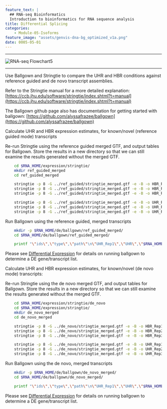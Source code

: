 ```yaml
---
feature_text: |
  ## RNA-seq Bioinformatics
  Introduction to bioinformatics for RNA sequence analysis
title: Differential Splicing
categories:
    - Module-05-Isoforms
feature_image: "assets/genvis-dna-bg_optimized_v1a.png"
date: 0005-05-01
---
```


***

![RNA-seq Flowchart5](https://github.com/griffithlab/rnaseq_tutorial/wiki/Images/RNA-seq_Flowchart5.png)

***

Use Ballgown and Stringtie to compare the UHR and HBR conditions against reference guided and de novo transcript assemblies.

Refer to the Stringtie manual for a more detailed explanation: [https://ccb.jhu.edu/software/stringtie/index.shtml?t=manual](https://ccb.jhu.edu/software/stringtie/index.shtml?t=manual)

The Ballgown github page also has documentation for getting started with ballgown: [https://github.com/alyssafrazee/ballgown](https://github.com/alyssafrazee/ballgown)

Calculate UHR and HBR expression estimates, for known/novel (reference guided mode) transcripts

Re-run Stringtie using the reference guided merged GTF, and output tables for Ballgown. Store the results in a new directory so that we can still examine the results generated without the merged GTF.
```bash
    cd $RNA_HOME/expression/stringtie/
    mkdir ref_guided_merged
    cd ref_guided_merged

    stringtie -p 8 -G ../ref_guided/stringtie_merged.gtf -e -B -o HBR_Rep1/transcripts.gtf $RNA_ALIGN_DIR/HBR_Rep1.bam
    stringtie -p 8 -G ../ref_guided/stringtie_merged.gtf -e -B -o HBR_Rep2/transcripts.gtf $RNA_ALIGN_DIR/HBR_Rep2.bam
    stringtie -p 8 -G ../ref_guided/stringtie_merged.gtf -e -B -o HBR_Rep3/transcripts.gtf $RNA_ALIGN_DIR/HBR_Rep3.bam

    stringtie -p 8 -G ../ref_guided/stringtie_merged.gtf -e -B -o UHR_Rep1/transcripts.gtf $RNA_ALIGN_DIR/UHR_Rep1.bam
    stringtie -p 8 -G ../ref_guided/stringtie_merged.gtf -e -B -o UHR_Rep2/transcripts.gtf $RNA_ALIGN_DIR/UHR_Rep2.bam
    stringtie -p 8 -G ../ref_guided/stringtie_merged.gtf -e -B -o UHR_Rep3/transcripts.gtf $RNA_ALIGN_DIR/UHR_Rep3.bam
```
  Run Ballgown using the reference guided, merged transcripts
```bash
    mkdir -p $RNA_HOME/de/ballgown/ref_guided_merged/
    cd $RNA_HOME/de/ballgown/ref_guided_merged/

    printf "\"ids\",\"type\",\"path\"\n\"UHR_Rep1\",\"UHR\",\"$RNA_HOME/expression/stringtie/ref_guided_merged/UHR_Rep1\"\n\"UHR_Rep2\",\"UHR\",\"$RNA_HOME/expression/stringtie/ref_guided_merged/UHR_Rep2\"\n\"UHR_Rep3\",\"UHR\",\"$RNA_HOME/expression/stringtie/ref_guided_merged/UHR_Rep3\"\n\"HBR_Rep1\",\"HBR\",\"$RNA_HOME/expression/stringtie/ref_guided_merged/HBR_Rep1\"\n\"HBR_Rep2\",\"HBR\",\"$RNA_HOME/expression/stringtie/ref_guided_merged/HBR_Rep2\"\n\"HBR_Rep3\",\"HBR\",\"$RNA_HOME/expression/stringtie/ref_guided_merged/HBR_Rep3\"\n" > UHR_vs_HBR.csv
```
Please see [Differential Expression](http://rnabio.org/module%203/0003/01/31/Differential_Expression/) for details on running ballgown to determine a DE gene/transcript list.

Calculate UHR and HBR expression estimates, for known/novel (de novo mode) transcripts:

Re-run Stringtie using the de novo merged GTF, and output tables for Ballgown. Store the results in a new directory so that we can still examine the results generated without the merged GTF.
```bash
    cd $RNA_HOME/expression/stringtie/de_novo
    cd $RNA_HOME/expression/stringtie/
    mkdir de_novo_merged
    cd de_novo_merged

    stringtie -p 8 -G ../de_novo/stringtie_merged.gtf -e -B -o HBR_Rep1/transcripts.gtf $RNA_ALIGN_DIR/HBR_Rep1.bam
    stringtie -p 8 -G ../de_novo/stringtie_merged.gtf -e -B -o HBR_Rep2/transcripts.gtf $RNA_ALIGN_DIR/HBR_Rep2.bam
    stringtie -p 8 -G ../de_novo/stringtie_merged.gtf -e -B -o HBR_Rep3/transcripts.gtf $RNA_ALIGN_DIR/HBR_Rep3.bam

    stringtie -p 8 -G ../de_novo/stringtie_merged.gtf -e -B -o UHR_Rep1/transcripts.gtf $RNA_ALIGN_DIR/UHR_Rep1.bam
    stringtie -p 8 -G ../de_novo/stringtie_merged.gtf -e -B -o UHR_Rep2/transcripts.gtf $RNA_ALIGN_DIR/UHR_Rep2.bam
    stringtie -p 8 -G ../de_novo/stringtie_merged.gtf -e -B -o UHR_Rep3/transcripts.gtf $RNA_ALIGN_DIR/UHR_Rep3.bam
```
Run Ballgown using the de novo, merged transcripts
```bash
    mkdir -p $RNA_HOME/de/ballgown/de_novo_merged/
    cd $RNA_HOME/de/ballgown/de_novo_merged/

    printf "\"ids\",\"type\",\"path\"\n\"UHR_Rep1\",\"UHR\",\"$RNA_HOME/expression/stringtie/de_novo_merged/UHR_Rep1\"\n\"UHR_Rep2\",\"UHR\",\"$RNA_HOME/expression/stringtie/de_novo_merged/UHR_Rep2\"\n\"UHR_Rep3\",\"UHR\",\"$RNA_HOME/expression/stringtie/de_novo_merged/UHR_Rep3\"\n\"HBR_Rep1\",\"HBR\",\"$RNA_HOME/expression/stringtie/de_novo_merged/HBR_Rep1\"\n\"HBR_Rep2\",\"HBR\",\"$RNA_HOME/expression/stringtie/de_novo_merged/HBR_Rep2\"\n\"HBR_Rep3\",\"HBR\",\"$RNA_HOME/expression/stringtie/de_novo_merged/HBR_Rep3\"\n" > UHR_vs_HBR.csv
```
Please see [Differential Expression](/module-03-expression/0003/03/01/Differential_Expression/) for details on running ballgown to determine a DE gene/transcript list.
